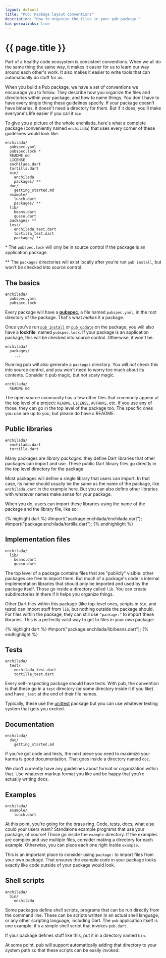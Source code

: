 ```yaml
---
layout: default
title: "Pub: Package layout conventions"
description: "How to organize the files in your pub package."
has-permalinks: true
---
```


# {{ page.title }}

Part of a healthy code ecosystem is consistent conventions. When we all do the
same thing the same way, it makes it easier for us to learn our way around
each other's work. It also makes it easier to write tools that can automatically
do stuff for us.

When you build a Pub package, we have a set of conventions we encourage you to
follow. They describe how you organize the files and directories within your
package, and how to name things. You don't have to have every single thing
these guidelines specify. If your package doesn't have binaries, it doesn't
need a directory for them. But if it does, you'll make everyone's life easier
if you call it `bin`.

To give you a picture of the whole enchilada, here's what a complete package
(conveniently named `enchilada`) that uses every corner of these guidelines
would look like:

    enchilada/
      pubspec.yaml
      pubspec.lock *
      README.md
      LICENSE
      enchilada.dart
      tortilla.dart
      bin/
        enchilada
        packages/ **
      doc/
        getting_started.md
      example/
        lunch.dart
        packages/ **
      lib/
        beans.dart
        queso.dart
      packages/ **
      test/
        enchilada_test.dart
        tortilla_test.dart
        packages/ **

\* The `pubspec.lock` will only be in source control if the package is an
application package.

\** The `packages` directories will exist locally after you're run
`pub install`, but won't be checked into source control.

## The basics

    enchilada/
      pubspec.yaml
      pubspec.lock

Every package will have a [**pubspec**](pubspec.html), a file named
`pubspec.yaml`, in the root directory of the package. That's what *makes* it a
package.

Once you've run [`pub install`](pub-install.html) or
[`pub update`](pub-update.html) on the package, you will also have a
**lockfile**, named `pubspec.lock`. If your package is an application package,
this will be checked into source control. Otherwise, it won't be.

    enchilada/
      packages/
        ...

Running pub will also generate a `packages` directory. You will *not* check
this into source control, and you won't need to worry too much about its
contents. Consider it pub magic, but not scary magic.

    enchilada/
      README.md

The open source community has a few other files that commonly appear at the top
level of a project: `README`, `LICENSE`, `AUTHORS`, etc. If you use any of
those, they can go in the top level of the package too. The specific ones you
use are up to you, but please do have a README.

## Public libraries

    enchilada/
      enchilada.dart
      tortilla.dart

Many packages are *library packages*: they define Dart libraries that other
packages can import and use. These public Dart library files go directly in the
top level directory for the package.

Most packages will define a single library that users can import. In that case,
its name should usually be the same as the name of the package, like
`enchilada.dart` in the example here. But you can also define other libraries
with whatever names make sense for your package.

When you do, users can import these libraries using the name of the package and
the library file, like so:

{% highlight dart %}
#import("package:enchilada/enchilada.dart");
#import("package:enchilada/tortilla.dart");
{% endhighlight %}

## Implementation files

    enchilada/
      lib/
        beans.dart
        queso.dart

The top level of a package contains files that are "publicly" visible: other
packages are free to import them. But much of a package's code is internal
implementation libraries that should only be imported and used by the package
itself. Those go inside a directory called `lib`. You can create subdirectories
in there if it helps you organize things.

Other Dart files within this package (like top-level ones, scripts in `bin`,
and tests) can import stuff from `lib`, but nothing outside the package should.
For files within the package, they can still use `"package:"` to import these
libraries. This is a perfectly valid way to get to files in your *own* package:

{% highlight dart %}
#import("package:enchilada/lib/beans.dart");
{% endhighlight %}

## Tests

    enchilada/
      test/
        enchilada_test.dart
        tortilla_test.dart

Every self-respecting package should have tests. With pub, the convention is
that these go in a `test` directory (or some directory inside it if you like)
and have `_test` at the end of their file names.

Typically, these use the [unittest](http://api.dartlang.org/unittest.html)
package but you can use whatever testing system that gets you excited.

## Documentation

    enchilada/
      doc/
        getting_started.md

If you've got code and tests, the next piece you need to maximize your karma
is good documentation. That goes inside a directory named `doc`.

We don't currently have any guidelines about format or organization within that.
Use whatever markup format you like and be happy that you're actually writing
docs.

## Examples

    enchilada/
      example/
        lunch.dart

At this point, you're going for the brass ring. Code, tests, docs, what else
could your users want? Standalone example programs that use your package, of
course! Those go inside the `example` directory. If the examples are complex
and use multiple files, consider making a directory for each example. Otherwise,
you can place each one right inside `example`.

This is an important place to consider using `package:` to import files from
your own package. That ensures the example code in your package looks exactly
like code outside of your package would look.

## Shell scripts

    enchilada/
      bin/
        enchilada

Some packages define shell scripts, programs that can be run directly from the
command line. These can be scripts written in an actual shell language, or any
other scripting language, including Dart. The `pub` application itself is one
example: it's a simple shell script that invokes `pub.dart`.

If your package defines stuff like this, put it in a directory named `bin`.

<aside class="alert alert-note">

At some point, pub will support automatically adding that directory to your
system path so that these scripts can be easily invoked.

</aside>
